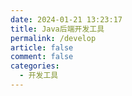 ```yaml
---
date: 2024-01-21 13:23:17
title: Java后端开发工具
permalink: /develop
article: false
comment: false
categories:
  - 开发工具
---
```




